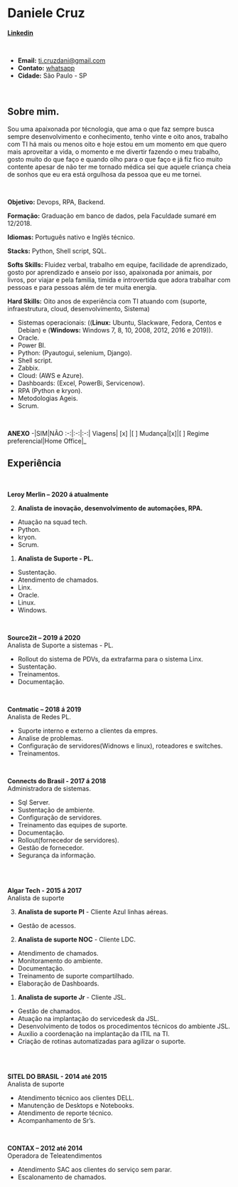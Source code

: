 # Daniele Cruz
[**Linkedin**](https://www.linkedin.com/in/daniele-cruz-13a05247/) 

<br>

 - **Email:** ti.cruzdani@gmail.com  
 - **Contato:** [whatsapp](https://api.whatsapp.com/send?phone=5511983317571)  
 - **Cidade:** São Paulo - SP  
 

<br>

## **Sobre mim.**
Sou uma apaixonada por técnologia, que ama o que faz sempre busca sempre desenvolvimento e conhecimento, tenho vinte e oito anos, trabalho com TI há mais ou menos oito e hoje estou em um momento em que quero mais aproveitar a vida, o momento e me divertir fazendo o meu trabalho, gosto muito do que faço e quando olho para o que faço e já fiz fico muito contente apesar de não ter me tornado médica sei que aquele criança cheia de sonhos que eu era está orgulhosa da pessoa que eu me tornei.

<br>

**Objetivo:** Devops, RPA, Backend.

**Formação:** Graduação em banco de dados, pela Faculdade sumaré em 12/2018.

**Idiomas:** Português nativo e Inglês técnico.

**Stacks:** Python, Shell script, SQL.

**Softs Skills:** Fluidez verbal, trabalho em equipe, facilidade de aprendizado, gosto por aprendizado e anseio por isso, apaixonada por animais, por livros, por viajar e pela familia, timida e introvertida que adora trabalhar com pessoas e para pessoas além de ter muita energia.

**Hard Skills:** Oito anos de experiência com TI atuando com (suporte, infraestrutura, cloud, desenvolvimento, Sistema)
 - Sistemas operacionais: ((**Linux:** Ubuntu, Slackware, Fedora, Centos e Debian) e (**Windows:** Windows 7, 8, 10, 2008, 2012, 2016 e 2019)).
 - Oracle.
 - Power BI.
 - Python: (Pyautogui, selenium, Django).
 - Shell script.
 - Zabbix.
 - Cloud: (AWS e Azure).
 - Dashboards: (Excel, PowerBi, Servicenow).
 - RPA (Python e kryon).
 - Metodologias Ageis.
 - Scrum.
  
<br>

**ANEXO**
-|SIM|NÃO
:-:|:-:|:-:|
Viagens| [x] |[ ] 
Mudança|[x]|[ ]
Regime preferencial|Home Office|_
<br>  

## **Experiência**  

<br>

**Leroy Merlin – 2020 á atualmente**  

2. **Analista de inovação, desenvolvimento de automações, RPA.**   
 - Atuação na squad tech.  
 - Python.  
 - kryon.  
 - Scrum.  
1. **Analista de Suporte - PL.**   
 - Sustentação.  
 - Atendimento de chamados.  
 - Linx.  
 - Oracle.  
 - Linux.
 - Windows.

<br>

**Source2it – 2019 á 2020**  
Analista de Suporte a sistemas - PL.  
 - Rollout do sistema de PDVs, da extrafarma para o sistema Linx.
 - Sustentação.
 - Treinamentos.
 - Documentação.

<br>

**Contmatic – 2018 á 2019**  
Analista de Redes PL.
- Suporte interno e externo a clientes da empres.
- Analise de problemas.  
- Configuração de servidores(Widnows e linux), roteadores e switches.
- Treinamentos.

 <br>

**Connects do Brasil - 2017 á 2018**  
Administradora de sistemas.  
- Sql Server.
- Sustentação de ambiente.
- Configuração de servidores.
- Treinamento das equipes de suporte.
- Documentação.
- Rollout(fornecedor de servidores).
- Gestão de fornecedor.
- Segurança da informação.

<br>

   
**Algar Tech - 2015 á 2017**  
Analista de suporte  

3. **Analista de suporte Pl** - Cliente Azul linhas aéreas.  
- Gestão de acessos.  
2. **Analista de suporte NOC** - Cliente LDC.  
- Atendimento de chamados.  
- Monitoramento do ambiente.  
- Documentação.  
- Treinamento de suporte compartilhado.  
- Elaboração de Dashboards.  
1. **Analista de suporte Jr** - Cliente JSL.  
- Gestão de chamados.  
- Atuação na implantação do servicedesk da JSL.  
- Desenvolvimento de todos os procedimentos técnicos do ambiente JSL.  
- Auxilio a coordenação na implantação da ITIL na TI.  
- Criação de rotinas automatizadas para agilizar o suporte.  

<br>
 

**SITEL DO BRASIL - 2014 até 2015**  
Analista de suporte  
- Atendimento técnico aos clientes DELL.
- Manutenção de Desktops e Notebooks.
- Atendimento de reporte técnico.
- Acompanhamento de Sr’s.
 

<br>


**CONTAX – 2012 até 2014**  
Operadora de Teleatendimentos
 
- Atendimento SAC aos clientes do serviço sem parar.
- Escalonamento de chamados.



